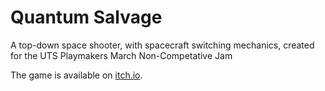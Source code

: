 # Quantum Salvage

 A top-down space shooter, with spacecraft switching mechanics, created for the UTS Playmakers March Non-Competative Jam 

 The game is available on [itch.io](https://auroraechoes.itch.io/quantum-salvage).
